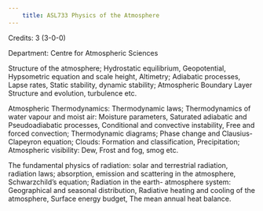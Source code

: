 ```yaml
---
    title: ASL733 Physics of the Atmosphere
---
```

Credits: 3 (3-0-0)

Department: Centre for Atmospheric Sciences

Structure of the atmosphere; Hydrostatic equilibrium, Geopotential, Hypsometric equation and scale height, Altimetry; Adiabatic processes, Lapse rates, Static stability, dynamic stability; Atmospheric Boundary Layer Structure and evolution, turbulence etc.

Atmospheric Thermodynamics: Thermodynamic laws; Thermodynamics of water vapour and moist air: Moisture parameters, Saturated adiabatic and Pseudoadiabatic processes, Conditional and convective instability, Free and forced convection; Thermodynamic diagrams; Phase change and Clausius-Clapeyron equation; Clouds: Formation and classification, Precipitation; Atmospheric visibility: Dew, Frost and fog, smog etc.

The fundamental physics of radiation: solar and terrestrial radiation, radiation laws; absorption, emission and scattering in the atmosphere, Schwarzchild’s equation; Radiation in the earth- atmosphere system: Geographical and seasonal distribution, Radiative heating and cooling of the atmosphere, Surface energy budget, The mean annual heat balance.